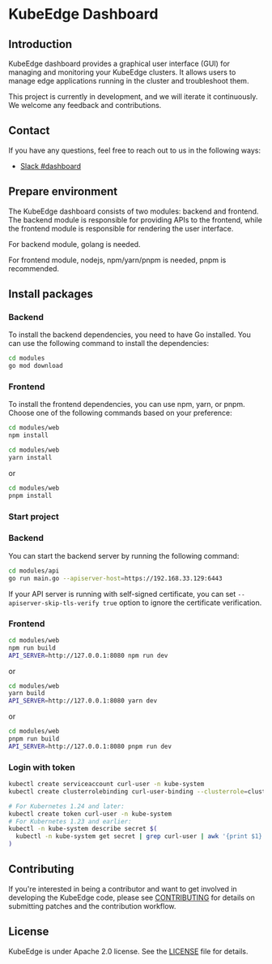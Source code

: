 # KubeEdge Dashboard

## Introduction
KubeEdge dashboard provides a graphical user interface (GUI) for managing and monitoring your KubeEdge clusters. It allows users to manage edge applications running in the cluster and troubleshoot them.

This project is currently in development, and we will iterate it continuously. We welcome any feedback and contributions.

## Contact
If you have any questions, feel free to reach out to us in the following ways:
* [Slack #dashboard](https://kubeedge.io/docs/community/slack/)

## Prepare environment

The KubeEdge dashboard consists of two modules: backend and frontend. The backend module is responsible for providing APIs to the frontend, while the frontend module is responsible for rendering the user interface.

For backend module, golang is needed.

For frontend module, nodejs, npm/yarn/pnpm is needed, pnpm is recommended.

## Install packages

### Backend

To install the backend dependencies, you need to have Go installed. You can use the following command to install the dependencies:

```bash
cd modules
go mod download
```

### Frontend

To install the frontend dependencies, you can use npm, yarn, or pnpm. Choose one of the following commands based on your preference:

```bash with npm
cd modules/web
npm install
```

```bash with yarn
cd modules/web
yarn install
```

or

```bash with pnpm
cd modules/web
pnpm install
```

### Start project

### Backend

You can start the backend server by running the following command:

```bash
cd modules/api
go run main.go --apiserver-host=https://192.168.33.129:6443
```

If your API server is running with self-signed certificate, you can set `--apiserver-skip-tls-verify true` option to ignore the certificate verification.

### Frontend

```bash with npm
cd modules/web
npm run build
API_SERVER=http://127.0.0.1:8080 npm run dev
```
or

```bash with yarn
cd modules/web
yarn build
API_SERVER=http://127.0.0.1:8080 yarn dev
```
or

```bash with pnpm
cd modules/web
pnpm run build
API_SERVER=http://127.0.0.1:8080 pnpm run dev
```

### Login with token

```bash
kubectl create serviceaccount curl-user -n kube-system
kubectl create clusterrolebinding curl-user-binding --clusterrole=cluster-admin --serviceaccount=kube-system:curl-user -n kube-system

# For Kubernetes 1.24 and later:
kubectl create token curl-user -n kube-system
# For Kubernetes 1.23 and earlier:
kubectl -n kube-system describe secret $(
  kubectl -n kube-system get secret | grep curl-user | awk '{print $1}'
)
```

## Contributing
If you're interested in being a contributor and want to get involved in developing the KubeEdge code, please see [CONTRIBUTING](./CONTRIBUTING.md) for details on submitting patches and the contribution workflow.

## License
KubeEdge is under Apache 2.0 license. See the [LICENSE](LICENSE) file for details.
